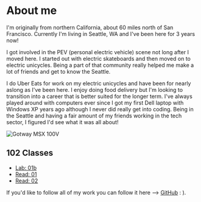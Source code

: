 # About me

I'm originally from northern California, about 60 miles north of San Francisco. Currently I'm living in Seattle, WA and I've been here for 3 years now! 

I got involved in the PEV (personal electric vehicle) scene not long after I moved here. I started out with electric skateboards and then moved on to electric unicycles. Being a part of that community really helped me make a lot of friends and get to know the Seattle. 

I do Uber Eats for work on my electric unicycles and have been for nearly aslong as I've been here. I enjoy doing food delivery but I'm looking to transition into a career that is better suited for the longer term. I've always played around with computers ever since I got my first Dell laptop with Windows XP years ago although I never did really get into coding. Being in the Seattle and having a fair amount of my friends working in the tech sector, I figured I'd see what it was all about! 

![Gotway MSX 100V](https://user-images.githubusercontent.com/106117275/178044315-96773a39-9a0f-41c1-89b4-05866fafdc7d.jpg)

## 102 Classes
- [Lab: 01b](Lab01b.md)
- [Read: 01](Read01.md)
- [Read: 02](Read01.md)

If you'd like to follow all of my work you can follow it here --> [GitHub](https://github.com/celt29) : ).
